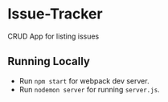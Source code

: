 # Issue-Tracker
CRUD App for listing issues

## Running Locally
- Run `npm start` for webpack dev server.
- Run `nodemon server` for running `server.js`.
